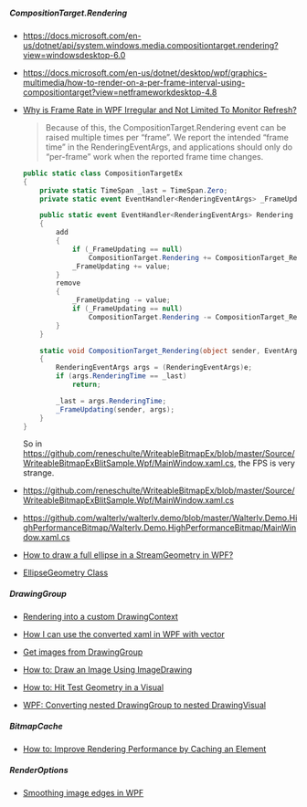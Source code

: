 ##### CompositionTarget.Rendering

- https://docs.microsoft.com/en-us/dotnet/api/system.windows.media.compositiontarget.rendering?view=windowsdesktop-6.0

- https://docs.microsoft.com/en-us/dotnet/desktop/wpf/graphics-multimedia/how-to-render-on-a-per-frame-interval-using-compositiontarget?view=netframeworkdesktop-4.8

- [Why is Frame Rate in WPF Irregular and Not Limited To Monitor Refresh?](https://stackoverflow.com/questions/5812384/why-is-frame-rate-in-wpf-irregular-and-not-limited-to-monitor-refresh)
  > Because of this, the CompositionTarget.Rendering event can be raised multiple times per “frame”. We report the intended “frame time” in the RenderingEventArgs, and applications should only do “per-frame” work when the reported frame time changes.

  ```csharp
  public static class CompositionTargetEx
  {
      private static TimeSpan _last = TimeSpan.Zero;
      private static event EventHandler<RenderingEventArgs> _FrameUpdating;
  
      public static event EventHandler<RenderingEventArgs> Rendering
      {
          add
          {
              if (_FrameUpdating == null)
                  CompositionTarget.Rendering += CompositionTarget_Rendering;
              _FrameUpdating += value;
          }
          remove
          {
              _FrameUpdating -= value;
              if (_FrameUpdating == null)
                  CompositionTarget.Rendering -= CompositionTarget_Rendering;
          }
      }
  
      static void CompositionTarget_Rendering(object sender, EventArgs e)
      {
          RenderingEventArgs args = (RenderingEventArgs)e;
          if (args.RenderingTime == _last)
              return;
  
          _last = args.RenderingTime;
          _FrameUpdating(sender, args);
      }
  }
  ```

  So in https://github.com/reneschulte/WriteableBitmapEx/blob/master/Source/WriteableBitmapExBlitSample.Wpf/MainWindow.xaml.cs, the FPS is very strange.

- https://github.com/reneschulte/WriteableBitmapEx/blob/master/Source/WriteableBitmapExBlitSample.Wpf/MainWindow.xaml.cs

- https://github.com/walterlv/walterlv.demo/blob/master/Walterlv.Demo.HighPerformanceBitmap/Walterlv.Demo.HighPerformanceBitmap/MainWindow.xaml.cs

- [How to draw a full ellipse in a StreamGeometry in WPF?](https://stackoverflow.com/questions/2979834/how-to-draw-a-full-ellipse-in-a-streamgeometry-in-wpf)

- [EllipseGeometry Class](https://docs.microsoft.com/en-us/dotnet/api/system.windows.media.ellipsegeometry?view=windowsdesktop-6.0)

##### DrawingGroup

- [Rendering into a custom DrawingContext](https://stackoverflow.com/questions/18193122/rendering-into-a-custom-drawingcontext)

- [How I can use the converted xaml in WPF with vector](https://github.com/ElinamLLC/SharpVectors/discussions/179)

- [Get images from DrawingGroup](https://stackoverflow.com/questions/14267228/get-images-from-drawinggroup)

- [How to: Draw an Image Using ImageDrawing](https://docs.microsoft.com/en-us/dotnet/desktop/wpf/graphics-multimedia/how-to-draw-an-image-using-imagedrawing?view=netframeworkdesktop-4.8)

- [How to: Hit Test Geometry in a Visual](https://docs.microsoft.com/en-us/dotnet/desktop/wpf/graphics-multimedia/how-to-hit-test-geometry-in-a-visual?view=netframeworkdesktop-4.8)

- [WPF: Converting nested DrawingGroup to nested DrawingVisual](https://stackoverflow.com/questions/3499676/wpf-converting-nested-drawinggroup-to-nested-drawingvisual)

##### BitmapCache

- [How to: Improve Rendering Performance by Caching an Element](https://learn.microsoft.com/en-us/dotnet/desktop/wpf/graphics-multimedia/how-to-improve-rendering-performance-by-caching-an-element?view=netframeworkdesktop-4.8)

##### RenderOptions

- [Smoothing image edges in WPF](https://stackoverflow.com/questions/14490574/smoothing-image-edges-in-wpf)
